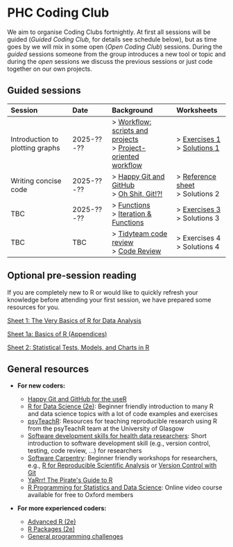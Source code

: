 # PHC Coding Club

We aim to organise Coding Clubs fortnightly. At first all sessions will be guided (_Guided Coding Club_, for details see schedule below), but as time goes by we will mix in some open (_Open Coding Club_) sessions.
During the _guided_ sessions someone from the group introduces a new tool or topic and during the _open_ sessions we discuss the previous sessions or just code together on our own projects.

## Guided sessions

| Session | Date | Background | Worksheets |
| :---         | :---           | :--- | :--- |
| Introduction to plotting graphs | 2025-??-?? | > [Workflow: scripts and projects](https://r4ds.hadley.nz/workflow-scripts.html#projects) <br/> > [Project-oriented workflow](https://www.tidyverse.org/blog/2017/12/workflow-vs-script/) | > [Exercises 1](exercises/01-exercises.md) <br/> > [Solutions 1](exercises/01-solutions.md) |
| Writing concise code | 2025-??-?? | > [Happy Git and GitHub](https://happygitwithr.com/) <br/> > [Oh Shit, Git!?!](https://ohshitgit.com/) | > [Reference sheet](resources/concisecode.md) <br/> > Solutions 2 |
| TBC | 2025-??-?? | > [Functions](https://r4ds.hadley.nz/functions) <br/> > [Iteration & Functions](https://psyteachr.github.io/reprores-v3/func.html) | > [Exercises 3](exercises/03-exercises.md) <br/> > Solutions 3 |
| TBC | TBC | > [Tidyteam code review](https://code-review.tidyverse.org/) <br/> > [Code Review](https://psyteachr.github.io/posts/2022-11-21_riots-code-review.html) | > Exercises 4 <br/> > Solutions 4 |

## Optional pre-session reading

If you are completely new to R or would like to quickly refresh your knowledge before attending your first session, we have prepared some resources for you.

[Sheet 1: The Very Basics of R for Data Analysis](resources/Sheet1.md)

[Sheet 1a: Basics of R (Appendices)](resources/Sheet1a.md)

[Sheet 2: Statistical Tests, Models, and Charts in R](resources/Sheet2.md)

## General resources

- **For new coders:**
  - [Happy Git and GitHub for the useR](https://happygitwithr.com/) 
  - [R for Data Science (2e)](https://r4ds.hadley.nz/): Beginner friendly introduction to many R and data science topics with a lot of code examples and exercises
  - [psyTeachR](https://psyteachr.github.io/resources.html): Resources for teaching reproducible research using R from the psyTeachR team at the University of Glasgow
  - [Software development skills for health data researchers](https://informatics.bmj.com/content/29/1/e100488): Short introduction to software development skill (e.g., version control, testing, code review, ...) for researchers
  - [Software Carpentry](https://software-carpentry.org/lessons/index.html): Beginner friendly workshops for researchers, e.g., [R for Reproducible Scientific Analysis](https://swcarpentry.github.io/r-novice-gapminder/) or [Version Control with Git](https://swcarpentry.github.io/git-novice/)
  - [YaRrr! The Pirate's Guide to R](https://bookdown.org/ndphillips/YaRrr/)
  - [R Programming for Statistics and Data Science](https://www.oreilly.com/videos/r-programming-for/9781789950298/): Online video course available for free to Oxford members

- **For more experienced coders:**
  - [Advanced R (2e)](https://adv-r.hadley.nz/)
  - [R Packages (2e)](https://r-pkgs.org/)
  - [General programming challenges](https://old.reddit.com/r/dailyprogrammer/)

